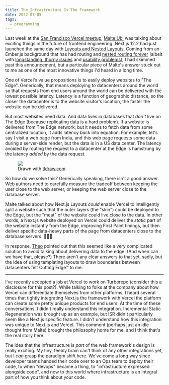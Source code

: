 ```yaml
---
title: The Infrastructure Is The Framework
date: 2022-07-05
tags:
  - programming
---
```


Last week at the [San Francisco Vercel meetup][7], [Malte Ubl][6] was talking about exciting
things in the future of frontend engineering. Next.js 12.2 had just launched the same day
with [Layouts and Nested Layouts][1]. Coming from an Ember.js background that has
had routing and [nested routing forever][2] (albeit with [longstanding, thorny issues][4] and
[usability problems][5]), I had skimmed past this announcement, but a particular piece
of Malte's answer stuck out to me as one of the most innovative things I'd heard in a long time.

One of Vercel's value propositions is to easily deploy websites to "The Edge". Generically,
that means deploying to datacenters around the world so that requests from end users around
the world can be delivered with the lowest possible latency. Latency is a function of geographic
distance, so the closer the datacenter is to the website visitor's location, the faster the website
can be delivered.

But most websites need data. And data lives in databases that _don't_ live on The Edge
(because replicating data is a hard problem). If a website is delivered from The Edge network, but it
needs to fetch data from some centralized location, it adds latency _back_ into equation. For
example, let's say I visit a web page from India, and this web page requests some data during a
server-side render, but the data is in a US data center. The latency avoided by routing the
request to a datacenter at the Edge is hamstrung by the latency _added_ by the data request.

<figure>
    <picture>
        <source srcset="/images/blog/edge-network.webp" type="image/webp">
        <source srcset="/images/blog/edge-network.jpg" type="image/jpeg">
        <img src="/images/blog/edge-network.jpg">
    </picture>
    <figcaption>
        Drawn with <a href="https://tldraw.com" target="_blank">tldraw.com</a>
    </figcaption>
</figure>

So how do we solve this? Generically speaking, there isn't a good answer. Web authors need to
carefully measure the tradeoff between keeping the user close to the web server, or keeping the web
server close to the database server.

Malte talked about how Next.js Layouts _could_ enable Vercel to intelligently split a website
such that the outer layers (the "skin") could be deployed to the Edge, but the "meat" of the website
could live close to the data. In other words, a Next.js website deployed on Vercel could deliver
the _static_ part of the website instantly from the Edge, improving First Paint timings, but then
deliver specific data-heavy parts of the page from datacenters close to the database servers. 🤯🤯🤯

In response, [Theo][3] pointed out that this seemed like a very complicated solution to avoid
talking about delivering data to the edge. (And when can we have that, please?) There
aren't any clear answers to that yet, sadly, but the idea of using templating layouts to draw
boundaries between datacenters felt Cutting Edge&#8482; to me.

---

I've recently accepted a job at Vercel to work on Turborepo (consider this a disclosure for this post?).
While talking to folks at the company about how Vercel can differentiate themselves from other
platforms, I heard several times that tightly integrating Next.js the framework with Vercel the
platform can create some pretty unique products for end users. At the time of these conversations,
I didn't really understand this integration. Incremental Static Regeneration was brought up as an
example, but ISR didn't particularly seem like a Next.js specific feature. I didn't understand how
this integration was unique to Next.js and Vercel. This comment (perhaps just an idle thought from
Malte) brought the philosophy home for me, and I think that's the real story here.

The idea that the infrastructure is _part_ of the web framework's design is really exciting. My
tiny, feebly brain can't think of any other integrations yet, but I _can_ grasp the paradigm
shift here. We've come a long way since developer teams handed their code over to an Ops team
to deploy their code, to when "devops" became a thing, to "infrastructure expressed alongside code",
and now to this world where infrastructure is an integral part of how you think about your code.

[1]: https://nextjs.org/blog/next-12-2#layouts-rfc--advanced-routing-support
[2]: https://guides.emberjs.com/release/routing/rendering-a-template/
[3]: https://twitter.com/t3dotgg
[4]: https://github.com/emberjs/ember.js/issues?q=is%3Aopen+is%3Aissue+label%3A%22Router+Bugs%22
[5]: https://www.mehulkar.com/blog/2019/12/post-octane-ember-routing/
[6]: https://twitter.com/cramforce
[7]: https://twitter.com/nutlope/status/1542927703166181377
